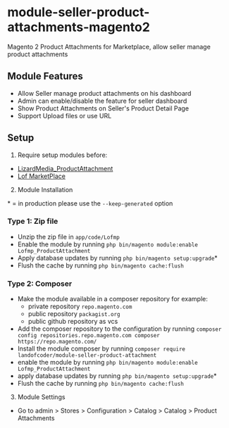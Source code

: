 # module-seller-product-attachments-magento2
Magento 2 Product Attachments for Marketplace, allow seller manage product attachments

## Module Features
- Allow Seller manage product attachments on his dashboard
- Admin can enable/disable the feature for seller dashboard
- Show Product Attachments on Seller's Product Detail Page
- Support Upload files or use URL

## Setup

1. Require setup modules before:
- [LizardMedia_ProductAttachment](https://github.com/lizardmedia/product-attachments-magento2)
- [Lof MarketPlace](https://landofcoder.com/magento-2-marketplace-extension.html)

2. Module Installation

\* = in production please use the `--keep-generated` option

### Type 1: Zip file

- Unzip the zip file in `app/code/Lofmp`
- Enable the module by running `php bin/magento module:enable Lofmp_ProductAttachment`
- Apply database updates by running `php bin/magento setup:upgrade`\*
- Flush the cache by running `php bin/magento cache:flush`

### Type 2: Composer

- Make the module available in a composer repository for example:
    - private repository `repo.magento.com`
    - public repository `packagist.org`
    - public github repository as vcs
- Add the composer repository to the configuration by running `composer config repositories.repo.magento.com composer https://repo.magento.com/`
- Install the module composer by running `composer require landofcoder/module-seller-product-attachment`
- enable the module by running `php bin/magento module:enable Lofmp_ProductAttachment`
- apply database updates by running `php bin/magento setup:upgrade`\*
- Flush the cache by running `php bin/magento cache:flush`

3. Module Settings
- Go to admin > Stores > Configuration > Catalog > Catalog > Product Attachments
